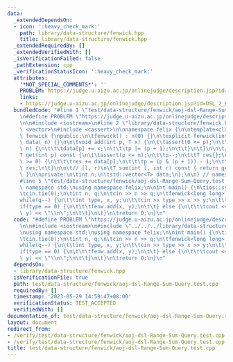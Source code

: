 ```yaml
---
data:
  _extendedDependsOn:
  - icon: ':heavy_check_mark:'
    path: library/data-structure/fenwick.hpp
    title: library/data-structure/fenwick.hpp
  _extendedRequiredBy: []
  _extendedVerifiedWith: []
  _isVerificationFailed: false
  _pathExtension: cpp
  _verificationStatusIcon: ':heavy_check_mark:'
  attributes:
    '*NOT_SPECIAL_COMMENTS*': ''
    PROBLEM: https://judge.u-aizu.ac.jp/onlinejudge/description.jsp?id=DSL_2_B
    links:
    - https://judge.u-aizu.ac.jp/onlinejudge/description.jsp?id=DSL_2_B
  bundledCode: "#line 1 \"test/data-structure/fenwick/aoj-dsl-Range-Sum-Query.test.cpp\"\
    \n#define PROBLEM \"https://judge.u-aizu.ac.jp/onlinejudge/description.jsp?id=DSL_2_B\"\
    \n\n#include <iostream>\n#line 2 \"library/data-structure/fenwick.hpp\"\n#include\
    \ <vector>\n#include <cassert>\n\nnamespace felix {\n\ntemplate<class T>\nstruct\
    \ fenwick {\npublic:\n\tfenwick() : n(0) {}\n\texplicit fenwick(int _n) : n(_n),\
    \ data(_n) {}\n\n\tvoid add(int p, T x) {\n\t\tassert(0 <= p);\n\t\twhile(p <\
    \ n) {\n\t\t\tdata[p] += x;\n\t\t\tp |= (p + 1);\n\t\t}\n\t}\n\n\t// [0, p)\n\t\
    T get(int p) const {\n\t\tassert(p <= n);\n\t\tp--;\n\t\tT res{};\n\t\twhile(p\
    \ >= 0) {\n\t\t\tres += data[p];\n\t\t\tp = (p & (p + 1)) - 1;\n\t\t}\n\t\treturn\
    \ res;\n\t}\n\n\t// [l, r)\n\tT sum(int l, int r) const { return get(r) - get(l);\
    \ }\n\nprivate:\n\tint n;\n\tstd::vector<T> data;\n};\n\n} // namespace felix\n\
    #line 5 \"test/data-structure/fenwick/aoj-dsl-Range-Sum-Query.test.cpp\"\nusing\
    \ namespace std;\nusing namespace felix;\n\nint main() {\n\tios::sync_with_stdio(false);\n\
    \tcin.tie(0);\n\tint n, q;\n\tcin >> n >> q;\n\tfenwick<long long> fenw(n);\n\t\
    while(q--) {\n\t\tint type, x, y;\n\t\tcin >> type >> x >> y;\n\t\t--x;\n\t\t\
    if(type == 0) {\n\t\t\tfenw.add(x, y);\n\t\t} else {\n\t\t\tcout << fenw.sum(x,\
    \ y) << \"\\n\";\n\t\t}\n\t}\n\treturn 0;\n}\n"
  code: "#define PROBLEM \"https://judge.u-aizu.ac.jp/onlinejudge/description.jsp?id=DSL_2_B\"\
    \n\n#include <iostream>\n#include \"../../../library/data-structure/fenwick.hpp\"\
    \nusing namespace std;\nusing namespace felix;\n\nint main() {\n\tios::sync_with_stdio(false);\n\
    \tcin.tie(0);\n\tint n, q;\n\tcin >> n >> q;\n\tfenwick<long long> fenw(n);\n\t\
    while(q--) {\n\t\tint type, x, y;\n\t\tcin >> type >> x >> y;\n\t\t--x;\n\t\t\
    if(type == 0) {\n\t\t\tfenw.add(x, y);\n\t\t} else {\n\t\t\tcout << fenw.sum(x,\
    \ y) << \"\\n\";\n\t\t}\n\t}\n\treturn 0;\n}\n"
  dependsOn:
  - library/data-structure/fenwick.hpp
  isVerificationFile: true
  path: test/data-structure/fenwick/aoj-dsl-Range-Sum-Query.test.cpp
  requiredBy: []
  timestamp: '2023-05-29 14:59:47+08:00'
  verificationStatus: TEST_ACCEPTED
  verifiedWith: []
documentation_of: test/data-structure/fenwick/aoj-dsl-Range-Sum-Query.test.cpp
layout: document
redirect_from:
- /verify/test/data-structure/fenwick/aoj-dsl-Range-Sum-Query.test.cpp
- /verify/test/data-structure/fenwick/aoj-dsl-Range-Sum-Query.test.cpp.html
title: test/data-structure/fenwick/aoj-dsl-Range-Sum-Query.test.cpp
---
```


